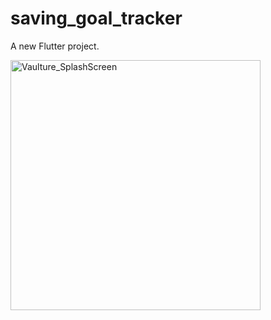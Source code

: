 # saving_goal_tracker

A new Flutter project.

<img src="https://github.com/WangWangGiao/my-project-assets/blob/main/Vaulture_SplashScreen.png?raw=true" alt="Vaulture_SplashScreen" width="400"/>
